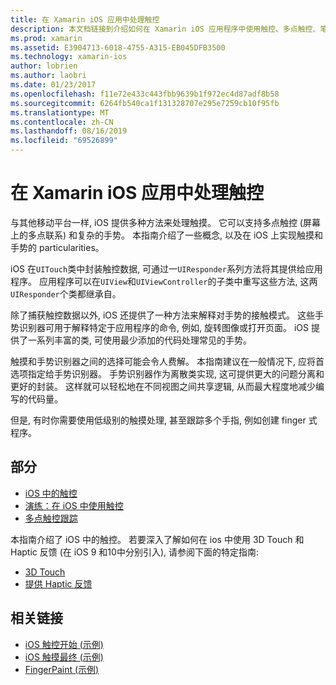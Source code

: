 ```yaml
---
title: 在 Xamarin iOS 应用中处理触控
description: 本文档链接到介绍如何在 Xamarin iOS 应用程序中使用触控、多点触控、笔势和3D 触摸的指南。
ms.prod: xamarin
ms.assetid: E3904713-6018-4755-A315-EB045DFB3500
ms.technology: xamarin-ios
author: lobrien
ms.author: laobri
ms.date: 01/23/2017
ms.openlocfilehash: f11e72e433c443fbb9639b1f972ec4d87adf8b58
ms.sourcegitcommit: 6264fb540ca1f131328707e295e7259cb10f95fb
ms.translationtype: MT
ms.contentlocale: zh-CN
ms.lasthandoff: 08/16/2019
ms.locfileid: "69526899"
---
```

# <a name="handling-touch-in-xamarinios-apps"></a>在 Xamarin iOS 应用中处理触控

与其他移动平台一样, iOS 提供多种方法来处理触摸。 它可以支持多点触控 (屏幕上的多点联系) 和复杂的手势。 本指南介绍了一些概念, 以及在 iOS 上实现触摸和手势的 particularities。

iOS 在`UITouch`类中封装触控数据, 可通过一`UIResponder`系列方法将其提供给应用程序。 应用程序可以在`UIView`和`UIViewController`的子类中重写这些方法, 这两`UIResponder`个类都继承自。

除了捕获触控数据以外, iOS 还提供了一种方法来解释对手势的接触模式。 这些手势识别器可用于解释特定于应用程序的命令, 例如, 旋转图像或打开页面。 iOS 提供了一系列丰富的类, 可使用最少添加的代码处理常见的手势。

触摸和手势识别器之间的选择可能会令人费解。 本指南建议在一般情况下, 应将首选项指定给手势识别器。 手势识别器作为离散类实现, 这可提供更大的问题分离和更好的封装。 这样就可以轻松地在不同视图之间共享逻辑, 从而最大程度地减少编写的代码量。

但是, 有时你需要使用低级别的触摸处理, 甚至跟踪多个手指, 例如创建 finger 式程序。

## <a name="sections"></a>部分

- [iOS 中的触控](touch-in-ios.md)
- [演练：在 iOS 中使用触控](ios-touch-walkthrough.md)
- [多点触控跟踪](touch-tracking.md)

本指南介绍了 iOS 中的触控。 若要深入了解如何在 ios 中使用 3D Touch 和 Haptic 反馈 (在 iOS 9 和10中分别引入), 请参阅下面的特定指南:

* [3D Touch](~/ios/platform/3d-touch.md)
* [提供 Haptic 反馈](~/ios/user-interface/ios-ui/haptic-feedback.md)

## <a name="related-links"></a>相关链接

- [iOS 触控开始 (示例)](https://docs.microsoft.com/samples/xamarin/ios-samples/applicationfundamentals-touch-start)
- [iOS 触摸最终 (示例)](https://docs.microsoft.com/samples/xamarin/ios-samples/applicationfundamentals-touch-final)
- [FingerPaint (示例)](https://docs.microsoft.com/samples/xamarin/ios-samples/applicationfundamentals-fingerpaint)
